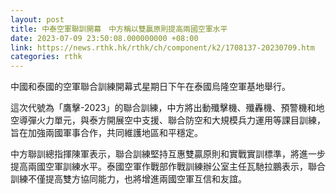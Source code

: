 ```yaml
---
layout: post
title: 中泰空軍聯訓開幕　中方稱以雙贏原則提高兩國空軍水平
date: 2023-07-09 23:50:08.000000000 +08:00
link: https://news.rthk.hk/rthk/ch/component/k2/1708137-20230709.htm
categories: rthk
---
```


中國和泰國的空軍聯合訓練開幕式星期日下午在泰國烏隆空軍基地舉行。

這次代號為「鷹擊-2023」的聯合訓練，中方將出動殲擊機、殲轟機、預警機和地空導彈火力單元，與泰方開展空中支援、聯合防空和大規模兵力運用等課目訓練，旨在加強兩國軍事合作，共同維護地區和平穩定。

中方聯訓總指揮陳軍表示，聯合訓練堅持互惠雙贏原則和實戰實訓標準，將進一步提高兩國空軍訓練水平。泰國空軍作戰部作戰訓練辦公室主任瓦馳拉鵬表示，聯合訓練不僅提高雙方協同能力，也將增進兩國空軍互信和友誼。
